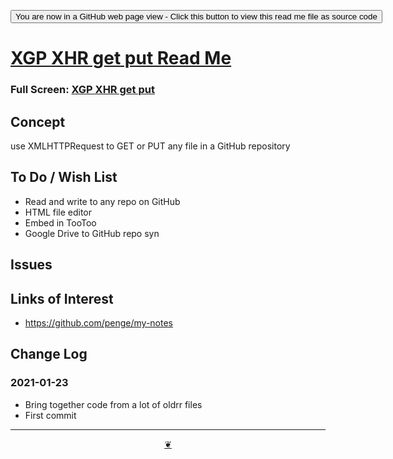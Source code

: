 <span style=display:none; >[You are now in a GitHub source code view - click this link to view Read Me file as a web page]( https://pushme-pullyou.github.io/tootoo-2021/sandbox/xgp-xhr-get-put/readme.html  "View file as a web page." ) </span>

<div><input type=button onclick=window.top.location.href="https://github.com/pushme-pullyou/tootoo-2021/tree/master/sandbox/xgp-xhr-get-put/";
value='You are now in a GitHub web page view - Click this button to view this read me file as source code' ></div>


# [XGP XHR get put Read Me]( https://pushme-pullyou.github.io/tootoo-2021/sandbox/xgp-xhr-get-put/readme.html )

<!--@@@
<div class=iframe-resize ><iframe src=https://pushme-pullyou.github.io/tootoo-2021/ sandbox/xgp-xhr-get-put/ height=100% width=100% ></iframe></div>
_XGP XHR get put in a resizable window. One finger to rotate. Two to zoom._
@@@-->

### Full Screen: [XGP XHR get put]( https://pushme-pullyou.github.io/tootoo-2021/sandbox/xgp-xhr-get-put/ )


## Concept

use XMLHTTPRequest to GET or PUT any file in a GitHub repository


## To Do / Wish List

* Read and write to any repo on GitHub
* HTML file editor
* Embed in TooToo
* Google Drive to GitHub repo syn


## Issues


## Links of Interest

* https://github.com/penge/my-notes


## Change Log


### 2021-01-23

* Bring together code from a lot of oldrr files
* First commit


***

<center title="Hello! Click me to go up to the top" ><a class=aDingbat href=javascript:window.scrollTo(0,0);> ❦ </a></center>
